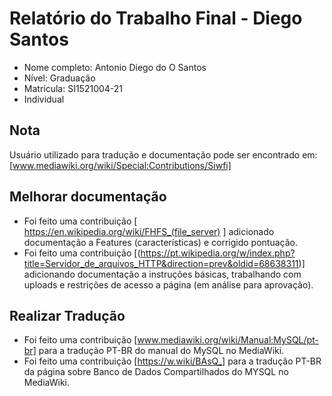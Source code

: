 # Relatório do Trabalho Final - Diego Santos

* Nome completo: Antonio Diego do O Santos
* Nível: Graduação
* Matrícula: SI1521004-21          
* Individual

## Nota

Usuário utilizado para tradução e documentação pode ser encontrado em: [www.mediawiki.org/wiki/Special:Contributions/Siwfi]

## Melhorar documentação

* Foi feito uma contribuição [ https://en.wikipedia.org/wiki/FHFS_(file_server) ] adicionado documentação a Features (características) e corrigido pontuação.
* Foi feito  uma contribuição [(https://pt.wikipedia.org/w/index.php?title=Servidor_de_arquivos_HTTP&direction=prev&oldid=68638311)] adicionando documentação a instruções básicas, trabalhando com uploads e restrições de acesso a página (em análise para aprovação).

## Realizar Tradução

* Foi feito uma contribuição [www.mediawiki.org/wiki/Manual:MySQL/pt-br] para a tradução PT-BR do manual do MySQL no MediaWiki.
* Foi feito  uma contribuição [https://w.wiki/BAsQ_] para a tradução PT-BR da página sobre Banco de Dados Compartilhados do MYSQL no MediaWiki.

